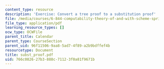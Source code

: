 ```yaml
---
content_type: resource
description: 'Exercise: Convert a tree proof to a substitution proof'
file: /media/courses/6-844-computability-theory-of-and-with-scheme-spring-2003/766c082627b3888c71123f0a81f9671b_subst_proof.pdf
file_type: application/pdf
learning_resource_types: []
ocw_type: OCWFile
parent_title: Calendar
parent_type: CourseSection
parent_uid: 96f11506-9aa8-5ad7-4f89-a2b9bdffef4b
resourcetype: Document
title: subst_proof.pdf
uid: 766c0826-27b3-888c-7112-3f0a81f9671b
---
```


